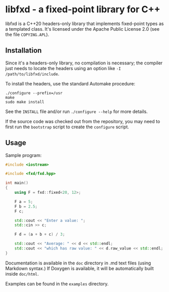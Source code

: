 libfxd - a fixed-point library for C++
======================================

libfxd is a C++20 headers-only library that implements fixed-point types as a templated
class. It's licensed under the Apache Public License 2.0 (see the file `COPYING.APL`).


Installation
------------

Since it's a headers-only library, no compilation is necessary; the compiler just needs to
locate the headers using an option like `-I /path/to/libfxd/include`.

To install the headers, use the standard Automake procedure:

    ./configure --prefix=/usr
    make
    sudo make install


See the `INSTALL` file and/or run `./configure --help` for more details.

If the source code was checked out from the repository, you may need to first run the
`bootstrap` script to create the `configure` script.


Usage
-----

Sample program:

```cpp
#include <iostream>

#include <fxd/fxd.hpp>

int main()
{
    using F = fxd::fixed<20, 12>;

    F a = 5;
    F b = 2.5;
    F c;

    std::cout << "Enter a value: ";
    std::cin >> c;

    F d = (a + b + c) / 3;

    std::cout << "Average: " << d << std::endl;
    std::cout << "which has raw value: " << d.raw_value << std::endl;
}
```

Documentation is available in the `doc` directory in .md text files (using Markdown
syntax.) If Doxygen is available, it will be automatically built inside `doc/html`.

Examples can be found in the `examples` directory.
